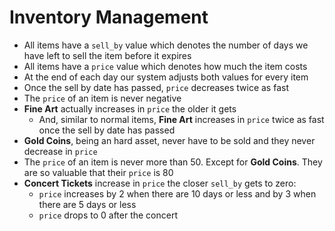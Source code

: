 # Inventory Management

- All items have a `sell_by` value which denotes the number of days we have left to sell the item before it expires
- All items have a `price` value which denotes how much the item costs
- At the end of each day our system adjusts both values for every item
- Once the sell by date has passed, `price` decreases twice as fast
- The `price` of an item is never negative
- **Fine Art** actually increases in `price` the older it gets
  - And, similar to normal items, **Fine Art** increases in `price` twice as fast once the sell by date has passed
- **Gold Coins**, being an hard asset, never have to be sold and they never decrease in `price`
- The `price` of an item is never more than 50. Except for **Gold Coins**. They are so valuable that their `price` is 80
- **Concert Tickets** increase in `price` the closer `sell_by` gets to zero:
  - `price` increases by 2 when there are 10 days or less and by 3 when there are 5 days or less
  - `price` drops to 0 after the concert


